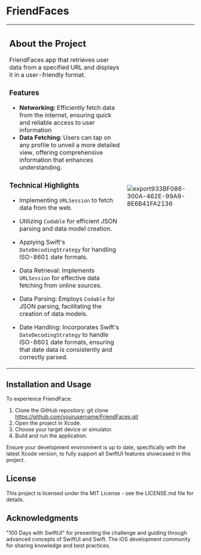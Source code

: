 # FriendFaces

<table>
<tr>
<td>

 ## About the Project
 
 FriendFaces app that retrieves user data from a specified URL and displays it in a user-friendly format.
 
 ### Features
 
 - **Networking:** Efficiently fetch data from the internet, ensuring quick and reliable access to user information
 - **Data Fetching:** Users can tap on any profile to unveil a more detailed view, offering comprehensive information that enhances understanding.
 
 ### Technical Highlights
 
 - Implementing `URLSession` to fetch data from the web.
 - Utilizing `Codable` for efficient JSON parsing and data model creation.
 - Applying Swift's `DateDecodingStrategy` for handling ISO-8601 date formats.

 - Data Retrieval: Implements `URLSession` for effective data fetching from online sources.
 - Data Parsing: Employs `Codable` for JSON parsing, facilitating the creation of data models.
 - Date Handling: Incorporates Swift's `DateDecodingStrategy` to handle ISO-8601 date formats, ensuring that date data is consistently and correctly parsed.
  
</td>
<td>

![export933BF086-300A-462E-99A9-8E6B41FA2136](https://github.com/ricardonovelot/FriendFaces/assets/84286086/f37784ef-9b1b-4041-acd3-60b0e5da563a)

</td>
</tr>
</table>

## Installation and Usage

To experience FriendFace:

1. Clone the GitHub repository: git clone https://github.com/yourusername/FriendFaces.git
2. Open the project in Xcode.
3. Choose your target device or simulator.
4. Build and run the application.
 
Ensure your development environment is up to date, specifically with the latest Xcode version, to fully support all SwiftUI features showcased in this project.

## License

This project is licensed under the MIT License - see the LICENSE.md file for details.

## Acknowledgments

"100 Days with SwiftUI" for presenting the challenge and guiding through advanced concepts of SwiftUI and Swift.
The iOS development community for sharing knowledge and best practices.
